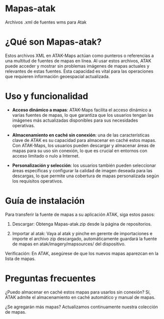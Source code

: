 # Mapas-atak
Archivos .xml de fuentes wms para Atak


# ¿Qué son Mapas-atak?

Estos archivos XML en ATAK-Maps actúan como punteros o referencias a una multitud de fuentes de mapas en línea. Al usar estos archivos, ATAK puede acceder y mostrar sin problemas imágenes de mapas actuales y relevantes de estas fuentes. Esta capacidad es vital para las operaciones que requieren información geoespacial actualizada.



# Uso y funcionalidad

- **Acceso dinámico a mapas**: ATAK-Maps facilita el acceso dinámico a varias fuentes de mapas, lo que garantiza que los usuarios tengan las imágenes más actualizadas disponibles para sus necesidades operativas.

- **Almacenamiento en caché sin conexión**: una de las características clave de ATAK es su capacidad para almacenar en caché estos mapas. Con ATAK-Maps, los usuarios pueden descargar y almacenar áreas de mapas para su uso sin conexión, lo que es crucial en entornos con acceso limitado o nulo a Internet.

- **Personalización y selección**: los usuarios también pueden seleccionar áreas específicas y configurar la calidad de imagen deseada para las descargas, lo que permite una cobertura de mapas personalizada según los requisitos operativos.

# Guía de instalación

Para transferir la fuente de mapas a su aplicación ATAK, siga estos pasos:

1. Descargar: Obtenga Mapas-atak.zip desde la página de repositorios.

2. Importar al atak: Vaya al atak y pinche en gerente de importaciones e importe el archivo zip descargado, automáticamente guardará la fuente de mapas en atak/imagery/mapsources/ del dispositivo.


Verificación: En ATAK, asegúrese de que los nuevos mapas aparezcan en la lista de mapas.

# Preguntas frecuentes

¿Puedo almacenar en caché estos mapas para usarlos sin conexión? Sí, ATAK admite el almacenamiento en caché automático y manual de mapas.

¿Se agregarán más mapas? Actualizamos continuamente nuestra colección de mapas.
